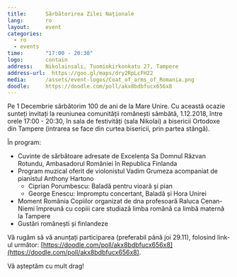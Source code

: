 ```yaml
---
title:      Sărbătorirea Zilei Naționale
lang:       ro
layout:     event
categories:
  - ro
  - events
time:       "17:00 - 20:30"
logo:       contain
address:    Nikolainsali, Tuomiokirkonkatu 27, Tampere
address-url:  https://goo.gl/maps/dry2RpLcFH22
media:      /assets/event-logos/Coat_of_arms_of_Romania.png
doodle:     https://doodle.com/poll/akx8bdbfucx656x8
---
```


Pe 1 Decembrie sărbătorim 100 de ani de la Mare Unire. Cu această ocazie sunteți invitați la reuniunea comunității românești sâmbătă, 1.12.2018, între orele 17:00 - 20:30, în sala de festivități (sala Nikolai) a bisericii Ortodoxe din Tampere (intrarea se face din curtea bisericii, prin partea stângă).

În program:
* Cuvinte de sărbătoare adresate de Excelența Sa Domnul Răzvan Rotundu, Ambasadorul României în Republica Finlanda
* Program muzical oferit de violonistul Vadim Grumeza acompaniat de pianistul Anthony Hartono
   * Ciprian Porumbescu: Baladă pentru vioară și pian
   * George Enescu: Impromptu concertant, Baladă și Hora Unirei
* Moment România Copiilor organizat de dna profesoară Raluca Cenan-Niemi împreună cu copiii care studiază limba română ca limbă maternă la Tampere
* Gustări românești și finlandeze

Vă rugăm să vă anunțați participarea (preferabil până joi 29.11), folosind link-ul
următor: [https://doodle.com/poll/akx8bdbfucx656x8](https://doodle.com/poll/akx8bdbfucx656x8).

Vă așteptăm cu mult drag!